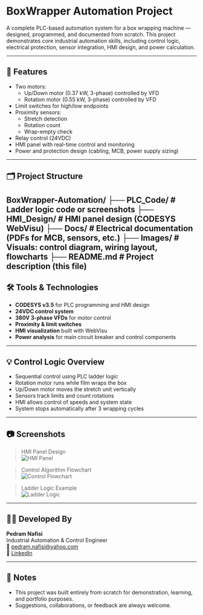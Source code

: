 # BoxWrapper Automation Project

A complete PLC-based automation system for a box wrapping machine — designed, programmed, and documented from scratch. This project demonstrates core industrial automation skills, including control logic, electrical protection, sensor integration, HMI design, and power calculation.

---

## 🚀 Features

- Two motors:
  - Up/Down motor (0.37 kW, 3-phase) controlled by VFD
  - Rotation motor (0.55 kW, 3-phase) controlled by VFD
- Limit switches for high/low endpoints
- Proximity sensors:
  - Stretch detection
  - Rotation count
  - Wrap-empty check
- Relay control (24VDC)
- HMI panel with real-time control and monitoring
- Power and protection design (cabling, MCB, power supply sizing)

---

## 🗂 Project Structure

BoxWrapper-Automation/
├── PLC_Code/ # Ladder logic code or screenshots
├── HMI_Design/ # HMI panel design (CODESYS WebVisu)
├── Docs/ # Electrical documentation (PDFs for MCB, sensors, etc.)
├── Images/ # Visuals: control diagram, wiring layout, flowcharts
├── README.md # Project description (this file)
---

## 🛠 Tools & Technologies

- **CODESYS v3.5** for PLC programming and HMI design
- **24VDC control system**
- **380V 3-phase VFDs** for motor control
- **Proximity & limit switches**
- **HMI visualization** built with WebVisu
- **Power analysis** for main circuit breaker and control components

---

## 💡 Control Logic Overview

- Sequential control using PLC ladder logic
- Rotation motor runs while film wraps the box
- Up/Down motor moves the stretch unit vertically
- Sensors track limits and count rotations
- HMI allows control of speeds and system state
- System stops automatically after 3 wrapping cycles

---

## 📷 Screenshots

> HMI Panel Design  
![HMI Panel](Images/HMI_Design/BoxWrapper_Panel.png)

> Control Algorithm Flowchart  
![Control Flowchart](Images/Overview/PLC_Algorithm_Overview.jpg)

> Ladder Logic Example  
![Ladder Logic](Images/PLC_Code/Ladder_Screenshot.png)

---

## 👨‍💻 Developed By

**Pedram Nafisi**  
Industrial Automation & Control Engineer  
📧 pedram.nafisi@yahoo.com  
🔗 [LinkedIn](https://www.linkedin.com/in/pedram-nafisi)

---

## 📌 Notes

- This project was built entirely from scratch for demonstration, learning, and portfolio purposes.
- Suggestions, collaborations, or feedback are always welcome.
